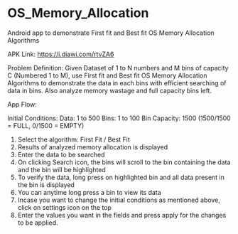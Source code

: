 # OS_Memory_Allocation
Android app to demonstrate First fit and Best fit OS Memory Allocation Algorithms

APK Link: https://i.diawi.com/rtvZA6

Problem Definition:
Given Dataset of 1 to N numbers and M bins of capacity C (Numbered 1 to M), use First fit and Best fit OS Memory Allocation Algorithms to demonstrate the data in each bins with efficient searching of data in bins. Also analyze memory wastage and full capacity bins left.

App Flow:

Initial Conditions: 
  Data: 1 to 500
  Bins: 1 to 100
  Bin Capacity: 1500 (1500/1500 = FULL, 0/1500 = EMPTY)
  
1) Select the algorithm: First Fit / Best Fit
2) Results of analyzed memory allocation is displayed
3) Enter the data to be searched
4) On clicking Search icon, the bins will scroll to the bin containing the data and the bin will be highlighted
5) To verify the data, long press on highlighted bin and all data present in the bin is displayed
6) You can anytime long press a bin to view its data
7) Incase you want to change the initial conditions as mentioned above, click on settings icon on the top
8) Enter the values you want in the fields and press apply for the changes to be applied.
